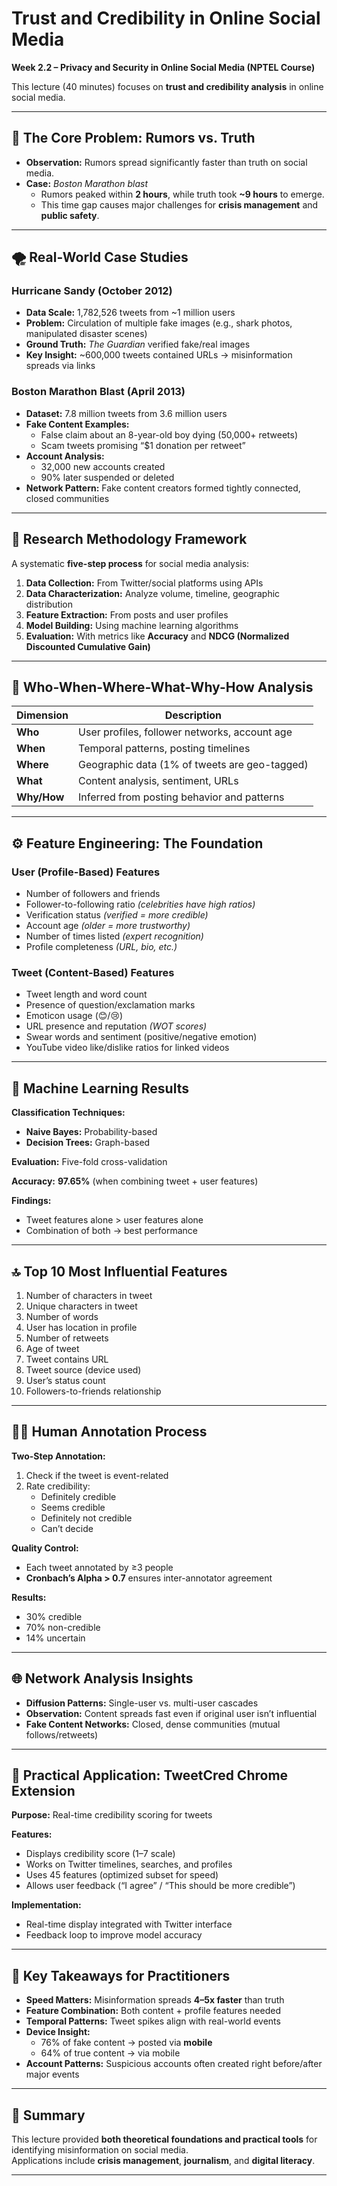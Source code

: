 # Trust and Credibility in Online Social Media  
**Week 2.2 – Privacy and Security in Online Social Media (NPTEL Course)**  

This lecture (40 minutes) focuses on **trust and credibility analysis** in online social media.

---

## 🧩 The Core Problem: Rumors vs. Truth

- **Observation:** Rumors spread significantly faster than truth on social media.  
- **Case:** *Boston Marathon blast*  
  - Rumors peaked within **2 hours**, while truth took **~9 hours** to emerge.  
  - This time gap causes major challenges for **crisis management** and **public safety**.

---

## 🌪️ Real-World Case Studies

### **Hurricane Sandy (October 2012)**
- **Data Scale:** 1,782,526 tweets from ~1 million users  
- **Problem:** Circulation of multiple fake images (e.g., shark photos, manipulated disaster scenes)  
- **Ground Truth:** *The Guardian* verified fake/real images  
- **Key Insight:** ~600,000 tweets contained URLs → misinformation spreads via links  

### **Boston Marathon Blast (April 2013)**
- **Dataset:** 7.8 million tweets from 3.6 million users  
- **Fake Content Examples:**
  - False claim about an 8-year-old boy dying (50,000+ retweets)  
  - Scam tweets promising “$1 donation per retweet”  
- **Account Analysis:**  
  - 32,000 new accounts created  
  - 90% later suspended or deleted  
- **Network Pattern:** Fake content creators formed tightly connected, closed communities  

---

## 🔬 Research Methodology Framework

A systematic **five-step process** for social media analysis:

1. **Data Collection:** From Twitter/social platforms using APIs  
2. **Data Characterization:** Analyze volume, timeline, geographic distribution  
3. **Feature Extraction:** From posts and user profiles  
4. **Model Building:** Using machine learning algorithms  
5. **Evaluation:** With metrics like **Accuracy** and **NDCG (Normalized Discounted Cumulative Gain)**  

---

## 🧭 Who-When-Where-What-Why-How Analysis

| Dimension | Description |
|------------|-------------|
| **Who** | User profiles, follower networks, account age |
| **When** | Temporal patterns, posting timelines |
| **Where** | Geographic data (1% of tweets are geo-tagged) |
| **What** | Content analysis, sentiment, URLs |
| **Why/How** | Inferred from posting behavior and patterns |

---

## ⚙️ Feature Engineering: The Foundation

### **User (Profile-Based) Features**
- Number of followers and friends  
- Follower-to-following ratio *(celebrities have high ratios)*  
- Verification status *(verified = more credible)*  
- Account age *(older = more trustworthy)*  
- Number of times listed *(expert recognition)*  
- Profile completeness *(URL, bio, etc.)*

### **Tweet (Content-Based) Features**
- Tweet length and word count  
- Presence of question/exclamation marks  
- Emoticon usage (😊/😢)  
- URL presence and reputation *(WOT scores)*  
- Swear words and sentiment (positive/negative emotion)  
- YouTube video like/dislike ratios for linked videos  

---

## 🤖 Machine Learning Results

**Classification Techniques:**
- **Naive Bayes:** Probability-based  
- **Decision Trees:** Graph-based  

**Evaluation:** Five-fold cross-validation  

**Accuracy:** **97.65%** (when combining tweet + user features)  

**Findings:**
- Tweet features alone > user features alone  
- Combination of both → best performance  

---

## 🔝 Top 10 Most Influential Features

1. Number of characters in tweet  
2. Unique characters in tweet  
3. Number of words  
4. User has location in profile  
5. Number of retweets  
6. Age of tweet  
7. Tweet contains URL  
8. Tweet source (device used)  
9. User’s status count  
10. Followers-to-friends relationship  

---

## 🧑‍🏫 Human Annotation Process

**Two-Step Annotation:**
1. Check if the tweet is event-related  
2. Rate credibility:  
   - Definitely credible  
   - Seems credible  
   - Definitely not credible  
   - Can’t decide  

**Quality Control:**
- Each tweet annotated by ≥3 people  
- **Cronbach’s Alpha > 0.7** ensures inter-annotator agreement  

**Results:**
- 30% credible  
- 70% non-credible  
- 14% uncertain  

---

## 🌐 Network Analysis Insights

- **Diffusion Patterns:** Single-user vs. multi-user cascades  
- **Observation:** Content spreads fast even if original user isn’t influential  
- **Fake Content Networks:** Closed, dense communities (mutual follows/retweets)  

---

## 🧩 Practical Application: TweetCred Chrome Extension

**Purpose:** Real-time credibility scoring for tweets  

**Features:**
- Displays credibility score (1–7 scale)  
- Works on Twitter timelines, searches, and profiles  
- Uses 45 features (optimized subset for speed)  
- Allows user feedback (“I agree” / “This should be more credible”)  

**Implementation:**
- Real-time display integrated with Twitter interface  
- Feedback loop to improve model accuracy  

---

## 🧠 Key Takeaways for Practitioners

- **Speed Matters:** Misinformation spreads **4–5x faster** than truth  
- **Feature Combination:** Both content + profile features needed  
- **Temporal Patterns:** Tweet spikes align with real-world events  
- **Device Insight:**  
  - 76% of fake content → posted via **mobile**  
  - 64% of true content → via mobile  
- **Account Patterns:** Suspicious accounts often created right before/after major events  

---

## 🎯 Summary

This lecture provided **both theoretical foundations and practical tools** for identifying misinformation on social media.  
Applications include **crisis management**, **journalism**, and **digital literacy**.

---
